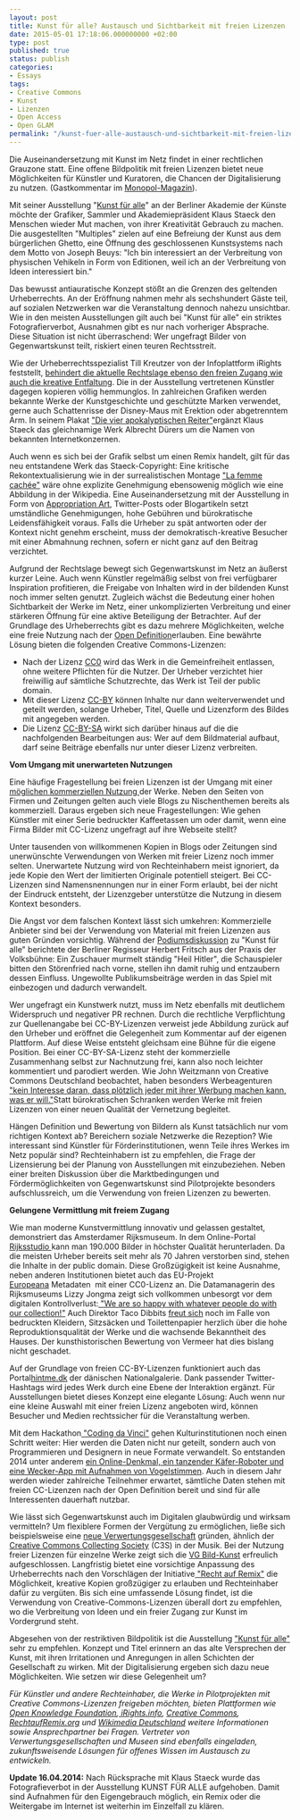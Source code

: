 ```yaml
---
layout: post
title: Kunst für alle? Austausch und Sichtbarkeit mit freien Lizenzen
date: 2015-05-01 17:18:06.000000000 +02:00
type: post
published: true
status: publish
categories:
- Essays
tags:
- Creative Commons
- Kunst
- Lizenzen
- Open Access
- Open GLAM
permalink: "/kunst-fuer-alle-austausch-und-sichtbarkeit-mit-freien-lizenzen/"
---
```

Die Auseinandersetzung mit Kunst im Netz findet in einer rechtlichen Grauzone statt. Eine offene Bildpolitik mit freien Lizenzen bietet neue Möglichkeiten für Künstler und Kuratoren, die Chancen der Digitalisierung zu nutzen. (Gastkommentar im <a href="http://www.monopol-magazin.de/kunst-f%C3%BCr-alle">Monopol-Magazin</a>).

<p>Mit seiner Ausstellung "<a href="http://www.adk.de/de/programm/aktuell/index.htm?we_objectID=34147">Kunst für alle</a>" an der Berliner Akademie der Künste möchte der Grafiker, Sammler und Akademiepräsident Klaus Staeck den Menschen wieder Mut machen, von ihrer Kreativität Gebrauch zu machen. Die ausgestellten "Multiples" zielen auf eine Befreiung der Kunst aus dem bürgerlichen Ghetto, eine Öffnung des geschlossenen Kunstsystems nach dem Motto von Joseph Beuys: "Ich bin interessiert an der Verbreitung von physischen Vehikeln in Form von Editionen, weil ich an der Verbreitung von Ideen interessiert bin."</p>
<p>Das bewusst antiauratische Konzept stößt an die Grenzen des geltenden Urheberrechts. An der Eröffnung nahmen mehr als sechshundert Gäste teil, auf sozialen Netzwerken war die Veranstaltung dennoch nahezu unsichtbar. Wie in den meisten Ausstellungen gilt auch bei "Kunst für alle" ein striktes Fotografierverbot, Ausnahmen gibt es nur nach vorheriger Absprache. Diese Situation ist nicht überraschend: Wer ungefragt Bilder von Gegenwartskunst teilt, riskiert einen teuren Rechtsstreit.<!--more--></p>
<p>Wie der Urheberrechtsspezialist Till Kreutzer von der Infoplattform iRights feststellt, <a href="http://irights-media.de/webbooks/generationremix/front-matter/remix-culture-und-urheberrecht/">behindert die aktuelle Rechtslage ebenso den freien Zugang wie auch die kreative Entfaltung</a>. Die in der Ausstellung vertretenen Künstler dagegen kopieren völlig hemmunglos. In zahlreichen Grafiken werden bekannte Werke der Kunstgeschichte und geschützte Marken verwendet, gerne auch Schattenrisse der Disney-Maus mit Erektion oder abgetrenntem Arm. In seinem Plakat <a href="http://www.staeck.de/edition/index.html?d_PL_308_die_apokalyptischen_Reiter__nach_Albrecht_Durer_3005.htm">"Die vier apokalyptischen Reiter"</a>ergänzt Klaus Staeck das gleichnamige Werk Albrecht Dürers um die Namen von bekannten Internetkonzernen.</p>
<p>Auch wenn es sich bei der Grafik selbst um einen Remix handelt, gilt für das neu entstandene Werk das Staeck-Copyright: Eine kritische Rekontextualisierung wie in der surrealistischen Montage <a href="http://museum.rechtaufremix.org/exponate/la-femme-cachee/">"La femme cachée"</a> wäre ohne explizite Genehmigung ebensowenig möglich wie eine Abbildung in der Wikipedia. Eine Auseinandersetzung mit der Ausstellung in Form von <a href="http://de.wikipedia.org/wiki/Appropriation_Art">Appropriation Art</a>, Twitter-Posts oder Blogartikeln setzt umständliche Genehmigungen, hohe Gebühren und bürokratische Leidensfähigkeit voraus. Falls die Urheber zu spät antworten oder der Kontext nicht genehm erscheint, muss der demokratisch-kreative Besucher mit einer Abmahnung rechnen, sofern er nicht ganz auf den Beitrag verzichtet.</p>
<p>Aufgrund der Rechtslage bewegt sich Gegenwartskunst im Netz an äußerst kurzer Leine. Auch wenn Künstler regelmäßig selbst von frei verfügbarer Inspiration profitieren, die Freigabe von Inhalten wird in der bildenden Kunst noch immer selten genutzt. Zugleich wächst die Bedeutung einer hohen Sichtbarkeit der Werke im Netz, einer unkomplizierten Verbreitung und einer stärkeren Öffnung für eine aktive Beteiligung der Betrachter. Auf der Grundlage des Urheberrechts gibt es dazu mehrere Möglichkeiten, welche eine freie Nutzung nach der <a href="http://opendefinition.org/od/1.1/de/">Open Definition</a>erlauben. Eine bewährte Lösung bieten die folgenden Creative Commons-Lizenzen:</p>
<ul>
<li>Nach der Lizenz <a href="https://creativecommons.org/publicdomain/zero/1.0/">CC0</a> wird das Werk in die Gemeinfreiheit entlassen, ohne weitere Pflichten für die Nutzer. Der Urheber verzichtet hier freiwillig auf sämtliche Schutzrechte, das Werk ist Teil der public domain.</li>
<li>Mit dieser Lizenz <a href="http://creativecommons.org/licenses/by/4.0/deed.de">CC-BY</a> können Inhalte nur dann weiterverwendet und geteilt werden, solange Urheber, Titel, Quelle und Lizenzform des Bildes mit angegeben werden.</li>
<li>Die Lizenz <a href="http://creativecommons.org/licenses/by-sa/4.0/">CC-BY-SA</a> wirkt sich darüber hinaus auf die die nachfolgenden Bearbeitungen aus: Wer auf dem Bildmaterial aufbaut, darf seine Beiträge ebenfalls nur unter dieser Lizenz verbreiten.</li>
</ul>
<p><strong>Vom Umgang mit unerwarteten Nutzungen</strong></p>
<p>Eine häufige Fragestellung bei freien Lizenzen ist der Umgang mit einer <a href="http://irights.info/artikel/cc-lizenz-kommerziell-nein-danke/7193">möglichen kommerziellen Nutzung </a>der Werke. Neben den Seiten von Firmen und Zeitungen gelten auch viele Blogs zu Nischenthemen bereits als kommerziell. Daraus ergeben sich neue Fragestellungen: Wie gehen Künstler mit einer Serie bedruckter Kaffeetassen um oder damit, wenn eine Firma Bilder mit CC-Lizenz ungefragt auf ihre Webseite stellt?</p>
<p>Unter tausenden von willkommenen Kopien in Blogs oder Zeitungen sind unerwünschte Verwendungen von Werken mit freier Lizenz noch immer selten. Unerwartete Nutzung wird von Rechteinhabern meist ignoriert, da jede Kopie den Wert der limitierten Originale potentiell steigert. Bei CC-Lizenzen sind Namensnennungen nur in einer Form erlaubt, bei der nicht der Eindruck entsteht, der Lizenzgeber unterstütze die Nutzung in diesem Kontext besonders.</p>
<p>Die Angst vor dem falschen Kontext lässt sich umkehren: Kommerzielle Anbieter sind bei der Verwendung von Material mit freien Lizenzen aus guten Gründen vorsichtig. Während der <a href="http://www.adk.de/de/aktuell/pressemitteilungen/index.htm?we_objectID=34223">Podiumsdiskussion</a> zu "Kunst für alle" berichtete der Berliner Regisseur Herbert Fritsch aus der Praxis der Volksbühne: Ein Zuschauer murmelt ständig "Heil Hitler", die Schauspieler bitten den Störenfried nach vorne, stellen ihn damit ruhig und entzaubern dessen Einfluss. Ungewollte Publikumsbeiträge werden in das Spiel mit einbezogen und dadurch verwandelt.</p>
<p>Wer ungefragt ein Kunstwerk nutzt, muss im Netz ebenfalls mit deutlichem Widerspruch und negativer PR rechnen. Durch die rechtliche Verpflichtung zur Quellenangabe bei CC-BY-Lizenzen verweist jede Abbildung zurück auf den Urheber und eröffnet die Gelegenheit zum Kommentar auf der eigenen Plattform. Auf diese Weise entsteht gleichsam eine Bühne für die eigene Position. Bei einer CC-BY-SA-Lizenz steht der kommerzielle Zusammenhang selbst zur Nachnutzung frei, kann also noch leichter kommentiert und parodiert werden. Wie John Weitzmann von Creative Commons Deutschland beobachtet, haben besonders Werbeagenturen <a href="http://irights.info/artikel/cc-lizenz-kommerziell-nein-danke/7193">"kein Interesse daran, dass plötzlich jeder mit ihrer Werbung machen kann, was er will."</a>Statt bürokratischen Schranken werden Werke mit freien Lizenzen von einer neuen Qualität der Vernetzung begleitet.</p>
<p>Hängen Definition und Bewertung von Bildern als Kunst tatsächlich nur vom richtigen Kontext ab? Bereichern soziale Netzwerke die Rezeption? Wie interessant sind Künstler für Förderinstitutionen, wenn Teile ihres Werkes im Netz populär sind? Rechteinhabern ist zu empfehlen, die Frage der Lizensierung bei der Planung von Ausstellungen mit einzubeziehen. Neben einer breiten Diskussion über die Marktbedingungen und Fördermöglichkeiten von Gegenwartskunst sind Pilotprojekte besonders aufschlussreich, um die Verwendung von freien Lizenzen zu bewerten.</p>
<p><strong>Gelungene Vermittlung mit freiem Zugang</strong></p>
<p>Wie man moderne Kunstvermittlung innovativ und gelassen gestaltet, demonstriert das Amsterdamer Rijksmuseum. In dem Online-Portal <a href="https://www.rijksmuseum.nl/en/rijksstudio">Rijksstudio </a>kann man 190.000 Bilder in höchster Qualität herunterladen. Da die meisten Urheber bereits seit mehr als 70 Jahren verstorben sind, stehen die Inhalte in der public domain. Diese Großzügigkeit ist keine Ausnahme, neben anderen Institutionen bietet auch das EU-Projekt <a href="http://www.europeana.eu/portal/">Europeana</a> Metadaten  mit einer CC0-Lizenz an. Die Datamanagerin des Rijksmuseums Lizzy Jongma zeigt sich vollkommen unbesorgt vor dem digitalen Kontrollverlust:<a href="https://vimeo.com/80582891"> "We are so happy with whatever people do with our collection!"</a> Auch Direktor Taco Dibbits <a href="http://www.nytimes.com/2013/05/29/arts/design/museums-mull-public-use-of-online-art-images.html?_r=2">freut sich</a> noch im Falle von bedruckten Kleidern, Sitzsäcken und Toilettenpapier herzlich über die hohe Reproduktionsqualität der Werke und die wachsende Bekanntheit des Hauses. Der kunsthistorischen Bewertung von Vermeer hat dies bislang nicht geschadet.</p>
<p>Auf der Grundlage von freien CC-BY-Lizenzen funktioniert auch das Portal<a href="http://hintme.dk/">hintme.dk</a> der dänischen Nationalgalerie. Dank passender Twitter-Hashtags wird jedes Werk durch eine Ebene der Interaktion ergänzt. Für Ausstellungen bietet dieses Konzept eine elegante Lösung: Auch wenn nur eine kleine Auswahl mit einer freien Lizenz angeboten wird, können Besucher und Medien rechtssicher für die Veranstaltung werben.</p>
<p>Mit dem Hackathon<a href="http://codingdavinci.de/"> "Coding da Vinci"</a> gehen Kulturinstitutionen noch einen Schritt weiter: Hier werden die Daten nicht nur geteilt, sondern auch von Programmieren und Designern in neue Formate verwandelt. So entstanden 2014 unter anderem <a href="http://codingdavinci.de/projekte-2014/">ein Online-Denkmal, ein tanzender Käfer-Roboter und eine Wecker-App mit Aufnahmen von Vogelstimmen</a>. Auch in diesem Jahr werden wieder zahlreiche Teilnehmer erwartet, sämtliche Daten stehen mit freien CC-Lizenzen nach der Open Definition bereit und sind für alle Interessenten dauerhaft nutzbar.</p>
<p>Wie lässt sich Gegenwartskunst auch im Digitalen glaubwürdig und wirksam vermitteln? Um flexiblere Formen der Vergütung zu ermöglichen, ließe sich beispielsweise eine <a href="http://www.golem.de/news/urheberrecht-cs3-statt-gema-1205-91904.html">neue Verwertungsgesellschaft</a> gründen, ähnlich der<a href="https://www.c3s.cc/"> Creative Commons Collecting Society</a> (C3S) in der Musik. Bei der Nutzung freier Lizenzen für einzelne Werke zeigt sich die <a href="http://www.bildkunst.de/index.html">VG Bild-Kunst</a> erfreulich aufgeschlossen. Langfristig bietet eine vorsichtige Anpassung des Urheberrechts nach den Vorschlägen der Initiative<a href="http://rechtaufremix.org/"> "Recht auf Remix"</a> die Möglichkeit, kreative Kopien großzügiger zu erlauben und Rechteinhaber dafür zu vergüten. Bis sich eine umfassende Lösung findet, ist die Verwendung von Creative-Commons-Lizenzen überall dort zu empfehlen, wo die Verbreitung von Ideen und ein freier Zugang zur Kunst im Vordergrund steht.</p>
<p>Abgesehen von der restriktiven Bildpolitik ist die Ausstellung <a href="http://www.adk.de/de/programm/aktuell/index.htm?we_objectID=34147">"Kunst für alle"</a> sehr zu empfehlen. Konzept und Titel erinnern an das alte Versprechen der Kunst, mit ihren Irritationen und Anregungen in allen Schichten der Gesellschaft zu wirken. Mit der Digitalisierung ergeben sich dazu neue Möglichkeiten. Wie setzen wir diese Gelegenheit um?</p>
<p><em>Für Künstler und andere Rechteinhaber, die Werke in Pilotprojekten mit Creative Commons-Lizenzen freigeben möchten, bieten Plattformen wie <a href="http://okfn.de/">Open Knowledge Foundation</a>,<a href="http://irights.info/"> iRights.info</a>, <a href="https://de.creativecommons.org/index.php/was-ist-cc/">Creative Commons</a>, <a href="http://rechtaufremix.org/">RechtaufRemix.org</a> und <a href="https://wikimedia.de/wiki/Kultur">Wikimedia Deutschland</a> weitere Informationen sowie Ansprechpartner bei Fragen. Vertreter von Verwertungsgesellschaften und Museen sind ebenfalls eingeladen, zukunftsweisende Lösungen für offenes Wissen im Austausch zu entwickeln.</em></p>
<p><strong>Update 16.04.2014:</strong> Nach Rücksprache mit Klaus Staeck wurde das Fotografieverbot in der Ausstellung KUNST FÜR ALLE aufgehoben. Damit sind Aufnahmen für den Eigengebrauch möglich, ein Remix oder die Weitergabe im Internet ist weiterhin im Einzelfall zu klären.</p>
<p>&nbsp;</p>
<p>&nbsp;</p>
<p>&nbsp;		</p>
